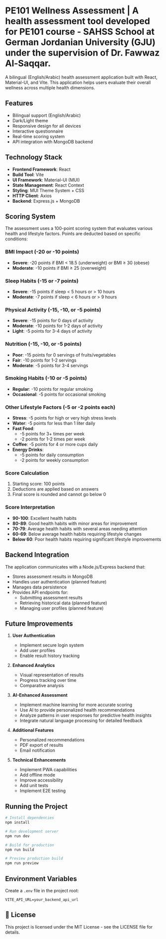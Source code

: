# PE101 Wellness Assessment | A health assessment tool developed for PE101 course - SAHSS School at German Jordanian University (GJU) under the supervision of Dr. Fawwaz Al-Saqqar.

A bilingual (English/Arabic) health assessment application built with React, Material-UI, and Vite. This application helps users evaluate their overall wellness across multiple health dimensions.


##  Features

- Bilingual support (English/Arabic)
- Dark/Light theme
- Responsive design for all devices
- Interactive questionnaire
- Real-time scoring system
- API integration with MongoDB backend

##  Technology Stack

- **Frontend Framework**: React
- **Build Tool**: Vite
- **UI Framework**: Material-UI (MUI)
- **State Management**: React Context
- **Styling**: MUI Theme System + CSS
- **HTTP Client**: Axios
- **Backend**: Express.js + MongoDB

##  Scoring System

The assessment uses a 100-point scoring system that evaluates various health and lifestyle factors. Points are deducted based on specific conditions:

### BMI Impact (-20 or -10 points)
- **Severe**: -20 points if BMI < 18.5 (underweight) or BMI ≥ 30 (obese)
- **Moderate**: -10 points if BMI ≥ 25 (overweight)

### Sleep Habits (-15 or -7 points)
- **Severe**: -15 points if sleep < 5 hours or > 10 hours
- **Moderate**: -7 points if sleep < 6 hours or > 9 hours

### Physical Activity (-15, -10, or -5 points)
- **Severe**: -15 points for 0 days of activity
- **Moderate**: -10 points for 1-2 days of activity
- **Light**: -5 points for 3-4 days of activity

### Nutrition (-15, -10, or -5 points)
- **Poor**: -15 points for 0 servings of fruits/vegetables
- **Fair**: -10 points for 1-2 servings
- **Moderate**: -5 points for 3-4 servings

### Smoking Habits (-10 or -5 points)
- **Regular**: -10 points for regular smoking
- **Occasional**: -5 points for occasional smoking

### Other Lifestyle Factors (-5 or -2 points each)
- **Stress**: -5 points for high or very high stress levels
- **Water**: -5 points for less than 1 liter daily
- **Fast Food**:
  - -5 points for 3+ times per week
  - -2 points for 1-2 times per week
- **Coffee**: -5 points for 4 or more cups daily
- **Energy Drinks**:
  - -5 points for daily consumption
  - -2 points for weekly consumption

### Score Calculation
1. Starting score: 100 points
2. Deductions are applied based on answers
3. Final score is rounded and cannot go below 0

### Score Interpretation
- **90-100**: Excellent health habits
- **80-89**: Good health habits with minor areas for improvement
- **70-79**: Average health habits with several areas needing attention
- **60-69**: Below average health habits requiring lifestyle changes
- **Below 60**: Poor health habits requiring significant lifestyle improvements
  
##  Backend Integration

The application communicates with a Node.js/Express backend that:
- Stores assessment results in MongoDB
- Handles user authentication (planned feature)
- Manages data persistence
- Provides API endpoints for:
  - Submitting assessment results
  - Retrieving historical data (planned feature)
  - Managing user profiles (planned feature)

##  Future Improvements

1. **User Authentication**
   - Implement secure login system
   - Add user profiles
   - Enable result history tracking

2. **Enhanced Analytics**
   - Visual representation of results
   - Progress tracking over time
   - Comparative analysis
     
3. **AI-Enhanced Assessment**
   - Implement machine learning for more accurate scoring
   - Use AI to provide personalized health recommendations
   - Analyze patterns in user responses for predictive health insights
   - Integrate natural language processing for detailed feedback

4. **Additional Features**
   - Personalized recommendations
   - PDF export of results
   - Email notification

5. **Technical Enhancements**
   - Implement PWA capabilities
   - Add offline mode
   - Improve accessibility
   - Add unit tests
   - Implement E2E testing

##  Running the Project

```bash
# Install dependencies
npm install

# Run development server
npm run dev

# Build for production
npm run build

# Preview production build
npm run preview
```

##  Environment Variables

Create a `.env` file in the project root:

```env
VITE_API_URL=your_backend_api_url
```

## 📄 License

This project is licensed under the MIT License - see the LICENSE file for details.
